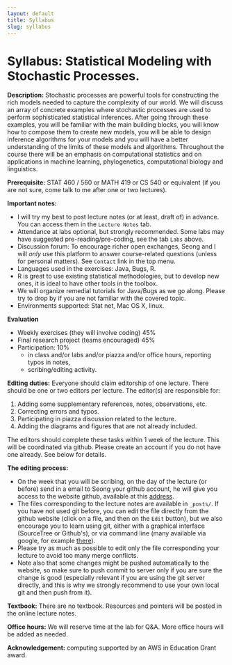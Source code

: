 ```yaml
---
layout: default
title: Syllabus
slug: syllabus
---
```


Syllabus: Statistical Modeling with Stochastic Processes.
=========================================================

**Description:** Stochastic processes are powerful tools for constructing the rich models needed to capture the complexity of our world.  We will discuss an array of concrete examples where stochastic processes are used to perform sophisticated statistical inferences.  After going through these examples, you will be familiar with the main building blocks, you will know how to compose them to create new models, you will be able to design inference algorithms for your models and you will have a better understanding of the limits of these models and algorithms. Throughout the course there will be an emphasis on computational statistics and on applications in machine learning, phylogenetics, computational biology and linguistics.	
	
**Prerequisite:** STAT 460 / 560 or MATH 419 or CS 540 or equivalent (if you are not sure, come talk to me after one or two lectures).

**Important notes:**

- I will try my best to post lecture notes  (or at least, draft of) in advance. You can access them in the ``Lecture Notes`` tab.
- Attendance at labs optional, but strongly recommended. Some labs may have suggested pre-reading/pre-coding, see the tab ``Labs`` above.
- Discussion forum: To encourage richer open exchanges, Seong and I will *only* use this platform to answer course-related questions (unless for personal matters). See ``Contact`` link in the top menu.
- Languages used in the exercises: Java, Bugs, R.
 - R is great to use existing statistical methodologies, but to develop new ones, it is ideal to have other tools in the toolbox.
 - We will organize remedial tutorials for Java/Bugs as we go along. Please try to drop by if you are not familiar with the covered topic.
- Environments supported: Stat net, Mac OS X, linux.

**Evaluation** 

- Weekly exercises (they will involve coding) 45%
- Final research project (teams encouraged) 45%
- Participation: 10%
   - in class and/or labs and/or piazza and/or office hours, reporting typos in notes, 
   - scribing/editing activity.
   
**Editing duties:** Everyone should claim editorship of one lecture. There should be one or two editors per lecture. The editor(s) are responsible for:

1. Adding some supplementary references, notes, observations, etc.
2. Correcting errors and typos.
3. Participating in piazza discussion related to the lecture.
4. Adding the diagrams and figures that are not already included.

The editors should complete these tasks within 1 week of the lecture. This will be coordinated via github. Please create an account if you do not have one already. See below for details.

**The editing process:** 

- On the week that you will be scribing, on the day of the lecture (or before) send in a email to Seong your github account, he will give you access to the website github, available at this [address](https://github.com/alexandrebouchard/stochastic-process-course). 
- The files corresponding to the lecture notes are available in ``_posts/``. If you have not used git before, you can edit the file directly from the github website (click on a file, and then on the ``Edit`` button), but we also encourage you to learn using git, either with a graphical interface (SourceTree or Github's), or via command line (many available via google, for example [there](http://rogerdudler.github.io/git-guide/)). 
- Please try as much as possible to edit only the file corresponding your lecture to avoid too many merge conflicts. 
- Note also that some changes might be pushed automatically to the website, so make sure to push commit to server only if you are sure the change is good (especially relevant if you are using the git server directly, and this is why we strongly recommend to use your own local git and then push from it).

**Textbook:** There are no textbook. Resources and pointers will be posted in the online lecture notes.

**Office hours:** We will reserve time at the lab for Q&A. More office hours will be added as needed.

**Acknowledgement:** computing supported by an AWS in Education Grant award.
